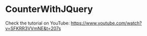 # CounterWithJQuery

Check the tutorial on YouTube: https://www.youtube.com/watch?v=SFKRR3VVmNE&t=207s
